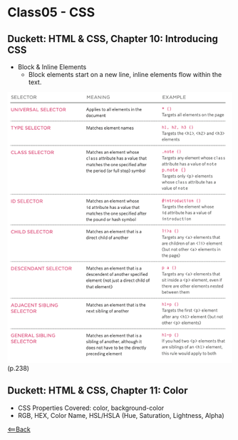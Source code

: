# Class05 - CSS

## Duckett: HTML & CSS, Chapter 10: Introducing CSS

- Block & Inline Elements
  - Block elements start on a new line, inline elements flow within the text.

![css-selectors](css-selectors.png)  
(p.238)

## Duckett: HTML & CSS, Chapter 11: Color

- CSS Properties Covered: color, background-color
- RGB, HEX, Color Name, HSL/HSLA (Hue, Saturation, Lightness, Alpha)

[<==Back](/README.md)